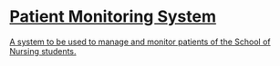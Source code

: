 <p align="center"><a href=>

# Patient Monitoring System
A system to be used to manage and monitor patients of the School of Nursing students.
